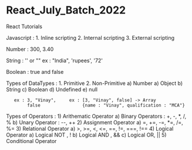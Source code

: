 # React_July_Batch_2022
React Tutorials

Javascript  : 
    1. Inline scripting
    2. Internal scripting
    3. External scripting

Number : 300, 3.40

String : '' or ""
    ex : "India", 'rupees', '72'

Boolean : true and false

Types of DataTypes : 
    1. Primitive        2. Non-Primitive
       a) Number            a) Object
       b) String
       c) Boolean
       d) Undefined
       e) null

       ex : 3, "Vinay",     ex : [3, "Vinay", false] -> Array
            false                {name : "Vinay", qualification : "MCA"}

Types of Operators : 
    1) Arithematic Operator 
        a) Binary Operators : 
                +, -, *, /, %
        b) Unary Operator :
                --, ++
    2) Assignment Operator
        a) =, +=, -=, *=, /=, %=
    3) Relational Operator
        a) >, >=, <, <=, ==, !=, ===, !==
    4) Logical Operator
        a) Logical NOT , !
        b) Logical AND , &&
        c) Logical OR, ||
    5) Conditional Operator

